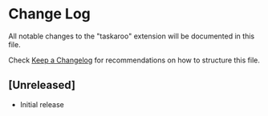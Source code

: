 # Change Log

All notable changes to the "taskaroo" extension will be documented in this file.

Check [Keep a Changelog](http://keepachangelog.com/) for recommendations on how to structure this file.

## [Unreleased]

- Initial release